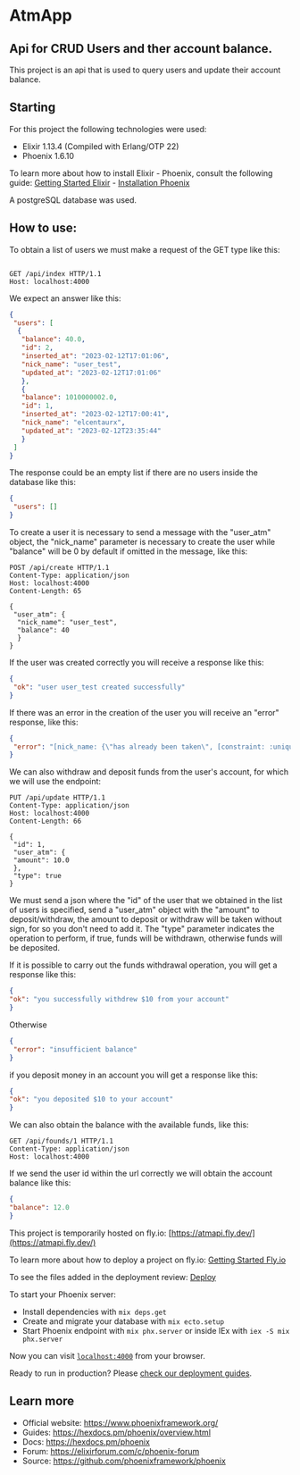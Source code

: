 # AtmApp
## Api for CRUD Users and ther account balance.
This project is an api that is used to query users and update their account balance.

## Starting

For this project the following technologies were used:
 * Elixir 1.13.4 (Compiled with Erlang/OTP 22)
 * Phoenix 1.6.10
 
To learn more about how to install Elixir - Phoenix, consult the following guide: [Getting Started Elixir](https://elixir-lang.org/getting-started/introduction.html) - [Installation Phoenix](https://hexdocs.pm/phoenix/installation.html)

A postgreSQL database was used.

## How to use:

To obtain a list of users we must make a request of the GET type like this:
```http

GET /api/index HTTP/1.1
Host: localhost:4000

```
We expect an answer like this:

```json
{
 "users": [
  {
   "balance": 40.0,
   "id": 2,
   "inserted_at": "2023-02-12T17:01:06",
   "nick_name": "user_test",
   "updated_at": "2023-02-12T17:01:06"
   },
   {
   "balance": 1010000002.0,
   "id": 1,
   "inserted_at": "2023-02-12T17:00:41",
   "nick_name": "elcentaurx",
   "updated_at": "2023-02-12T23:35:44"
   }
 ]
}
```


The response could be an empty list if there are no users inside the database like this:
```json
{
 "users": []
}
```

To create a user it is necessary to send a message with the "user_atm" object, the "nick_name" parameter is necessary to create the user while "balance" will be 0 by default if omitted in the message, like this:

```http
POST /api/create HTTP/1.1
Content-Type: application/json
Host: localhost:4000
Content-Length: 65

{
 "user_atm": {
  "nick_name": "user_test",
  "balance": 40
  }
}
```

If the user was created correctly you will receive a response like this:
```json
{
 "ok": "user user_test created successfully"
}
```
If there was an error in the creation of the user you will receive an "error" response, like this:
```json
{
 "error": "[nick_name: {\"has already been taken\", [constraint: :unique, constraint_name: \"user_atm_nick_name_index\"]}]"
}
```

We can also withdraw and deposit funds from the user's account, for which we will use the endpoint:
```http
PUT /api/update HTTP/1.1
Content-Type: application/json
Host: localhost:4000
Content-Length: 66

{
 "id": 1,
 "user_atm": {
 "amount": 10.0
 },
 "type": true
}
```

We must send a json where the "id" of the user that we obtained in the list of users is specified, send a "user_atm" object with the "amount" to deposit/withdraw, the amount to deposit or withdraw will be taken without sign, for so you don't need to add it. The "type" parameter indicates the operation to perform, if true, funds will be withdrawn, otherwise funds will be deposited.

If it is possible to carry out the funds withdrawal operation, you will get a response like this:

```json
{
"ok": "you successfully withdrew $10 from your account"
}
```
Otherwise
```json
{
 "error": "insufficient balance"
}
```

if you deposit money in an account you will get a response like this:
```json
{
"ok": "you deposited $10 to your account"
}
```

We can also obtain the balance with the available funds, like this:

```http
GET /api/founds/1 HTTP/1.1
Content-Type: application/json
Host: localhost:4000
```

If we send the user id within the url correctly we will obtain the account balance like this:
```json
{
"balance": 12.0
}
```

This project is temporarily hosted on fly.io: [https://atmapi.fly.dev/](https://atmapi.fly.dev/)

To learn more about how to deploy a project on fly.io: [Getting Started Fly.io](https://fly.io/docs/elixir/getting-started/)

To see the files added in the deployment review: [Deploy](https://github.com/elcentaurx/atm/tree/deploy)

To start your Phoenix server:

  * Install dependencies with `mix deps.get`
  * Create and migrate your database with `mix ecto.setup`
  * Start Phoenix endpoint with `mix phx.server` or inside IEx with `iex -S mix phx.server`

Now you can visit [`localhost:4000`](http://localhost:4000) from your browser.

Ready to run in production? Please [check our deployment guides](https://hexdocs.pm/phoenix/deployment.html).

## Learn more

  * Official website: https://www.phoenixframework.org/
  * Guides: https://hexdocs.pm/phoenix/overview.html
  * Docs: https://hexdocs.pm/phoenix
  * Forum: https://elixirforum.com/c/phoenix-forum
  * Source: https://github.com/phoenixframework/phoenix
